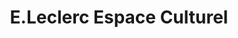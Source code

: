 ---
title: "E.Leclerc Espace Culturel"
url: /saint-valery-en-caux/e-leclerc-espace-culturel/
shop: électronique
---